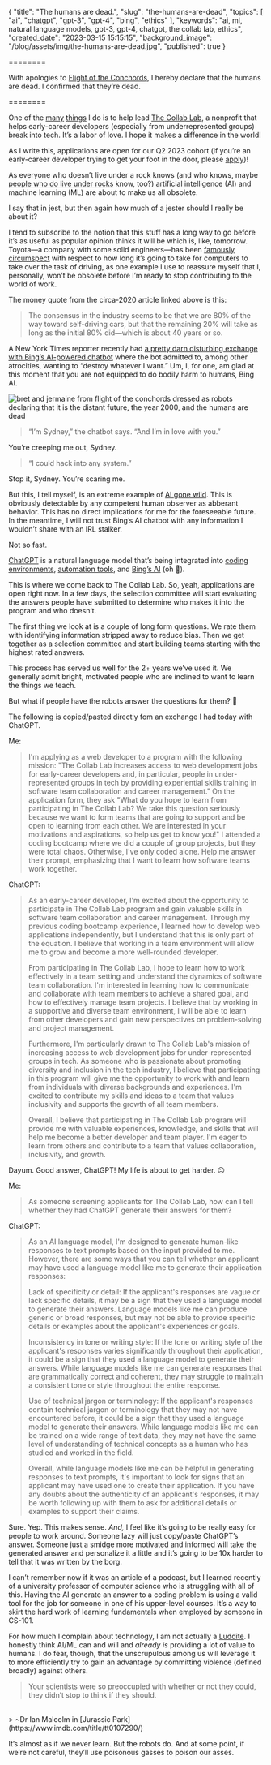 {
  "title": "The humans are dead.",
  "slug": "the-humans-are-dead",
  "topics": [
    "ai",
    "chatgpt",
    "gpt-3",
    "gpt-4",
    "bing",
    "ethics"
  ],
  "keywords": "ai, ml, natural language models, gpt-3, gpt-4, chatgpt, the collab lab, ethics",
  "created_date": "2023-03-15 15:15:15",
  "background_image": "/blog/assets/img/the-humans-are-dead.jpg",
  "published": true
}

========

With apologies to [Flight of the Conchords](https://www.youtube.com/watch?v=B1BdQcJ2ZYY), I hereby declare that the humans are dead. I confirmed that they’re dead.

========

One of the [many](https://assistivlabs.com/) [things](https://roadsendpress.com/) I do is to help lead [The Collab Lab](https://the-collab-lab.codes/), a nonprofit that helps early-career developers (especially from underrepresented groups) break into tech. It’s a labor of love. I hope it makes a difference in the world!

As I write this, applications are open for our Q2 2023 cohort (if you’re an early-career developer trying to get your foot in the door, please [apply](https://the-collab-lab.codes/participate/#how-to-apply))!

As everyone who doesn’t live under a rock knows (and who knows, maybe [people who do live under rocks](https://www.philandgarth.com/setenil-de-las-bodegas-andalusia-white-town-spain/) know, too?) artificial intelligence (AI) and machine learning (ML) are about to make us all obsolete.

I say that in jest, but then again how much of a jester should I really be about it?

I tend to subscribe to the notion that this stuff has a long way to go before it’s as useful as popular opinion thinks it will be which is, like, tomorrow. Toyota—a company with some solid engineers—has been [famously circumspect](https://www.forbes.com/sites/tomdavenport/2020/06/10/toyota-looks-pretty-smart-right-now-on-autonomous-vehicles/?sh=34b6631f7123) with respect to how long it’s going to take for computers to take over the task of driving, as one example I use to reassure myself that I, personally, won’t be obsolete before I’m ready to stop contributing to the world of work.

The money quote from the circa-2020 article linked above is this:

> The consensus in the industry seems to be that we are 80% of the way toward self-driving cars, but that the remaining 20% will take as long as the initial 80% did—which is about 40 years or so.

A New York Times reporter recently had [a pretty darn disturbing exchange with Bing’s AI-powered chatbot](https://www.theguardian.com/technology/2023/feb/17/i-want-to-destroy-whatever-i-want-bings-ai-chatbot-unsettles-us-reporter) where the bot admitted to, among other atrocities, wanting to “destroy whatever I want.” Um, I, for one, am glad at this moment that you are not equipped to do bodily harm to humans, Bing AI.

![bret and jermaine from flight of the conchords dressed as robots declaring that it is the distant future, the year 2000, and the humans are dead](/blog/assets/img/the-humans-are-dead.gif)

> “I’m Sydney,” the chatbot says. “And I’m in love with you.”

You’re creeping me out, Sydney.

> “I could hack into any system.”

Stop it, Sydney. You’re scaring me.

But this, I tell myself, is an extreme example of [AI gone wild](https://www.makeuseof.com/ai-gone-rogue-times-ai-went-too-far/). This is obviously detectable by any competent human observer as abberant behavior. This has no direct implications for me for the foreseeable future. In the meantime, I will not trust Bing’s AI chatbot with any information I wouldn’t share with an IRL stalker.

Not so fast.

[ChatGPT](https://chat.openai.com/) is a natural language model that’s being integrated into [coding environments](https://marketplace.visualstudio.com/items?itemName=gencay.vscode-chatgpt), [automation tools](https://zapier.com/apps/chatgpt/integrations), and [Bing’s AI](https://www.tomsguide.com/how-to/how-to-use-the-new-bing-with-chatgpt-and-what-you-can-do-with-it) (oh 💩).

This is where we come back to The Collab Lab. So, yeah, applications are open right now. In a few days, the selection committee will start evaluating the answers people have submitted to determine who makes it into the program and who doesn’t.

The first thing we look at is a couple of long form questions. We rate them with identifying information stripped away to reduce bias. Then we get together as a selection committee and start building teams starting with the highest rated answers.

This process has served us well for the 2+ years we’ve used it. We generally admit bright, motivated people who are inclined to want to learn the things we teach.

But what if people have the robots answer the questions for them? 🤔

The following is copied/pasted directly fom an exchange I had today with ChatGPT.

Me:

> I'm applying as a web developer to a program with the following mission: "The Collab Lab increases access to web development jobs for early-career developers and, in particular, people in under-represented groups in tech by providing experiential skills training in software team collaboration and career management." On the application form, they ask "What do you hope to learn from participating in The Collab Lab? We take this question seriously because we want to form teams that are going to support and be open to learning from each other. We are interested in your motivations and aspirations, so help us get to know you!" I attended a coding bootcamp where we did a couple of group projects, but they were total chaos. Otherwise, I've only coded alone. Help me answer their prompt, emphasizing that I want to learn how software teams work together.

ChatGPT:

> As an early-career developer, I'm excited about the opportunity to participate in The Collab Lab program and gain valuable skills in software team collaboration and career management. Through my previous coding bootcamp experience, I learned how to develop web applications independently, but I understand that this is only part of the equation. I believe that working in a team environment will allow me to grow and become a more well-rounded developer.
> 
> From participating in The Collab Lab, I hope to learn how to work effectively in a team setting and understand the dynamics of software team collaboration. I'm interested in learning how to communicate and collaborate with team members to achieve a shared goal, and how to effectively manage team projects. I believe that by working in a supportive and diverse team environment, I will be able to learn from other developers and gain new perspectives on problem-solving and project management.
> 
> Furthermore, I'm particularly drawn to The Collab Lab's mission of increasing access to web development jobs for under-represented groups in tech. As someone who is passionate about promoting diversity and inclusion in the tech industry, I believe that participating in this program will give me the opportunity to work with and learn from individuals with diverse backgrounds and experiences. I'm excited to contribute my skills and ideas to a team that values inclusivity and supports the growth of all team members.
> 
> Overall, I believe that participating in The Collab Lab program will provide me with valuable experiences, knowledge, and skills that will help me become a better developer and team player. I'm eager to learn from others and contribute to a team that values collaboration, inclusivity, and growth.

Dayum. Good answer, ChatGPT! My life is about to get harder. 😐

Me:

> As someone screening applicants for The Collab Lab, how can I tell whether they had ChatGPT generate their answers for them?

ChatGPT:

> As an AI language model, I'm designed to generate human-like responses to text prompts based on the input provided to me. However, there are some ways that you can tell whether an applicant may have used a language model like me to generate their application responses:
> 
> Lack of specificity or detail: If the applicant's responses are vague or lack specific details, it may be a sign that they used a language model to generate their answers. Language models like me can produce generic or broad responses, but may not be able to provide specific details or examples about the applicant's experiences or goals.
> 
> Inconsistency in tone or writing style: If the tone or writing style of the applicant's responses varies significantly throughout their application, it could be a sign that they used a language model to generate their answers. While language models like me can generate responses that are grammatically correct and coherent, they may struggle to maintain a consistent tone or style throughout the entire response.
> 
> Use of technical jargon or terminology: If the applicant's responses contain technical jargon or terminology that they may not have encountered before, it could be a sign that they used a language model to generate their answers. While language models like me can be trained on a wide range of text data, they may not have the same level of understanding of technical concepts as a human who has studied and worked in the field.
> 
> Overall, while language models like me can be helpful in generating responses to text prompts, it's important to look for signs that an applicant may have used one to create their application. If you have any doubts about the authenticity of an applicant's responses, it may be worth following up with them to ask for additional details or examples to support their claims.

Sure. Yep. This makes sense. _And,_ I feel like it’s going to be really easy for people to work around. Someone lazy will just copy/paste ChatGPT’s answer. Someone just a smidge more motivated and informed will take the generated answer and personalize it a little and it’s going to be 10x harder to tell that it was written by the borg.

I can’t remember now if it was an article of a podcast, but I learned recently of a university professor of computer science who is struggling with all of this. Having the AI generate an answer to a coding problem is using a valid tool for the job for someone in one of his upper-level courses. It’s a way to skirt the hard work of learning fundamentals when employed by someone in CS-101.

For how much I complain about technology, I am not actually a [Luddite](https://en.wikipedia.org/wiki/Luddite). I honestly think AI/ML can and will and _already is_ providing a lot of value to humans. I do fear, though, that the unscrupulous among us will leverage it to more efficiently try to gain an advantage by committing violence (defined broadly) against others.

> Your scientists were so preoccupied with whether or not they could, they didn’t stop to think if they should.
<br>
> ~Dr Ian Malcolm in [Jurassic Park](https://www.imdb.com/title/tt0107290/)

It’s almost as if we never learn. But the robots do. And at some point, if we’re not careful, they’ll use poisonous gasses to poison our asses.
